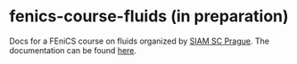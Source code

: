 # fenics-course-fluids (in preparation)
Docs for a FEniCS course on fluids organized by [SIAM SC Prague](https://siam.cuni.cz/).
The documentation can be found [here](https://fenics-course-fluids.readthedocs.io/en/latest/).
